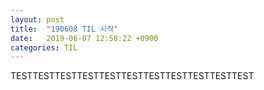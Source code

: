 ```yaml
---
layout: post
title:  "190608 TIL 시작"
date:   2019-06-07 12:58:22 +0900
categories: TIL
---
```



TESTTESTTESTTESTTESTTESTTESTTESTTESTTESTTEST

[jekyll-docs]: https://jekyllrb.com/docs/home
